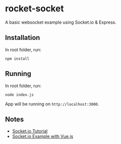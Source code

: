# rocket-socket

A basic websocket example using Socket.io & Express.

## Installation

In root folder, run:

```npm install```

## Running

In root folder, run:

```node index.js```

App will be running on `http://localhost:3000`.

## Notes

* [Socket.io Tutorial](https://socket.io/get-started/chat/)
* [Socket.io Example with Vue.js](https://medium.com/js-dojo/build-a-real-time-chat-app-with-vuejs-socket-io-and-nodejs-714c8eefa54e)